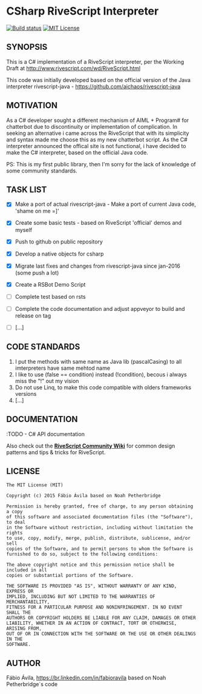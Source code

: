 # CSharp RiveScript Interpreter

[![Build status](https://ci.appveyor.com/api/projects/status/crwboe7fa6aseqvc/branch/master?svg=true)](https://ci.appveyor.com/project/fabioravila/rivescript-csharp/branch/master)
[![MIT License](https://img.shields.io/github/license/fabioravila/rivescript-csharp.svg)](./LICENSE)

## SYNOPSIS

This is a C# implementation of a RiveScript interpreter, per the Working Draft
at http://www.rivescript.com/wd/RiveScript.html

This code was initially developed based on the official version of the Java interpreter
rivescript-java - https://github.com/aichaos/rivescript-java

## MOTIVATION

As a C# developer sought a different mechanism of AIML + Program# for chatterbot due to
discontinuity or implementation of complication.
In seeking an alternative i came across the RiveScript that with its simplicity and syntax
made me choose this as my new chatterbot script.
As the C# interpreter announced the offical site is not functional, i have decided to make
the C# interpreter, based on the official Java code.

PS: This is my first public library, then I'm sorry for the lack of knowledge of some community standards.

## TASK LIST

- [x] Make a port of actual rivescript-java - Make a port of current Java code, 'shame on me =]'
- [x] Create some basic tests - based on RiveScript 'official' demos and myself
- [x] Push to github on public repository
- [x] Develop a native objects for csharp
- [x] Migrate last fixes and changes from rivescript-java since jan-2016 (some push a lot)
- [x] Create a RSBot Demo Script
- [ ] Complete test based on rsts
- [ ] Complete the code documentation and adjust appveyor to build and release on tag
- [ ] [...]


## CODE STANDARDS
1. I put the methods with same name as Java lib (pascalCasing) to all imterpreters have same mehtod name
2. I like to use (false == condition) instead (!condition), becous i always miss the "!" out my vision
3. Do not use Linq, to make this code compatible with olders frameworks versions
4. [...]


## DOCUMENTATION

:TODO - C# API documentation

Also check out the [**RiveScript Community Wiki**](https://github.com/aichaos/rivescript/wiki) 
for common design patterns and tips & tricks for RiveScript.

## LICENSE

```
The MIT License (MIT)

Copyright (c) 2015 Fábio Ávila based on Noah Petherbridge 

Permission is hereby granted, free of charge, to any person obtaining a copy
of this software and associated documentation files (the "Software"), to deal
in the Software without restriction, including without limitation the rights
to use, copy, modify, merge, publish, distribute, sublicense, and/or sell
copies of the Software, and to permit persons to whom the Software is
furnished to do so, subject to the following conditions:

The above copyright notice and this permission notice shall be included in all
copies or substantial portions of the Software.

THE SOFTWARE IS PROVIDED "AS IS", WITHOUT WARRANTY OF ANY KIND, EXPRESS OR
IMPLIED, INCLUDING BUT NOT LIMITED TO THE WARRANTIES OF MERCHANTABILITY,
FITNESS FOR A PARTICULAR PURPOSE AND NONINFRINGEMENT. IN NO EVENT SHALL THE
AUTHORS OR COPYRIGHT HOLDERS BE LIABLE FOR ANY CLAIM, DAMAGES OR OTHER
LIABILITY, WHETHER IN AN ACTION OF CONTRACT, TORT OR OTHERWISE, ARISING FROM,
OUT OF OR IN CONNECTION WITH THE SOFTWARE OR THE USE OR OTHER DEALINGS IN THE
SOFTWARE.
```

## AUTHOR

Fábio Ávila, https://br.linkedin.com/in/fabioravila 
based on Noah Petherbridge´s code
